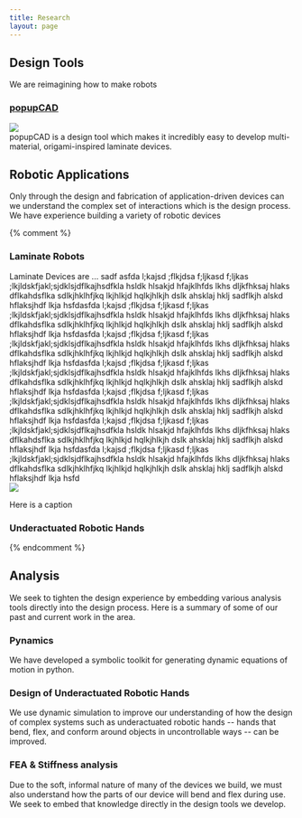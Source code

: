 ```yaml
---
title: Research
layout: page
---
```


Design Tools
----------------------

We are reimagining how to make robots

### [popupCAD](http://www.popupcad.org)
<div class="row">
  <div class="col-md-4">
    <img class="img-responsive" src="{{site.baseurl}}/assets/images/popupcad.jpg">
  </div>
  <div class="col-md-8">
    popupCAD is a design tool which makes it incredibly easy to develop multi-material, origami-inspired laminate devices.
  </div>
</div>

Robotic Applications
-----------------

Only through the design and fabrication of application-driven devices can we understand the complex set of interactions which is the design process.  We have experience building a variety of robotic devices

{% comment %}
### Laminate Robots
<div class="row">

<div class="col-md-8">
Laminate Devices are ...
sadf
asfda l;kajsd ;flkjdsa f;ljkasd f;ljkas ;lkjldskfjakl;sjdklsjdflkajhsdfkla hsldk hlsakjd hfajklhfds lkhs dljkfhksaj hlaks dflkahdsflka sdlkjhklhfjkq  lkjhlkjd hqlkjhlkjh dslk ahsklaj hklj sadflkjh alskd hflaksjhdf lkja hsfdasfda l;kajsd ;flkjdsa f;ljkasd f;ljkas ;lkjldskfjakl;sjdklsjdflkajhsdfkla hsldk hlsakjd hfajklhfds lkhs dljkfhksaj hlaks dflkahdsflka sdlkjhklhfjkq  lkjhlkjd hqlkjhlkjh dslk ahsklaj hklj sadflkjh alskd hflaksjhdf lkja hsfdasfda l;kajsd ;flkjdsa f;ljkasd f;ljkas ;lkjldskfjakl;sjdklsjdflkajhsdfkla hsldk hlsakjd hfajklhfds lkhs dljkfhksaj hlaks dflkahdsflka sdlkjhklhfjkq  lkjhlkjd hqlkjhlkjh dslk ahsklaj hklj sadflkjh alskd hflaksjhdf lkja hsfdasfda l;kajsd ;flkjdsa f;ljkasd f;ljkas ;lkjldskfjakl;sjdklsjdflkajhsdfkla hsldk hlsakjd hfajklhfds lkhs dljkfhksaj hlaks dflkahdsflka sdlkjhklhfjkq  lkjhlkjd hqlkjhlkjh dslk ahsklaj hklj sadflkjh alskd hflaksjhdf lkja hsfdasfda l;kajsd ;flkjdsa f;ljkasd f;ljkas ;lkjldskfjakl;sjdklsjdflkajhsdfkla hsldk hlsakjd hfajklhfds lkhs dljkfhksaj hlaks dflkahdsflka sdlkjhklhfjkq  lkjhlkjd hqlkjhlkjh dslk ahsklaj hklj sadflkjh alskd hflaksjhdf lkja hsfdasfda l;kajsd ;flkjdsa f;ljkasd f;ljkas ;lkjldskfjakl;sjdklsjdflkajhsdfkla hsldk hlsakjd hfajklhfds lkhs dljkfhksaj hlaks dflkahdsflka sdlkjhklhfjkq  lkjhlkjd hqlkjhlkjh dslk ahsklaj hklj sadflkjh alskd hflaksjhdf lkja hsfdasfda l;kajsd ;flkjdsa f;ljkasd f;ljkas ;lkjldskfjakl;sjdklsjdflkajhsdfkla hsldk hlsakjd hfajklhfds lkhs dljkfhksaj hlaks dflkahdsflka sdlkjhklhfjkq  lkjhlkjd hqlkjhlkjh dslk ahsklaj hklj sadflkjh alskd hflaksjhdf lkja hsfd

</div>
  <div class="col-md-4">
      <img class="img-fluid img-thumbnail" src="{{site.baseurl}}/assets/images/640x480.png">
      <p class="text-right">Here is a caption</p>
  </div>
</div>



### Underactuated Robotic Hands

{% endcomment %}


Analysis
---------
We seek to tighten the design experience by embedding various analysis tools directly into the design process.  Here is a summary of some of our past and current work in the area.

### Pynamics

We have developed a symbolic toolkit for generating dynamic equations of motion in python.

### Design of Underactuated Robotic Hands

We use dynamic simulation to improve our understanding of how the design of complex systems such as underactuated robotic hands -- hands that bend, flex, and conform around objects in uncontrollable ways -- can be improved.

### FEA & Stiffness analysis

Due to the soft, informal nature of many of the devices we build, we must also understand how the parts of our device will bend and flex during use.  We seek to embed that knowledge directly in the design tools we develop.
